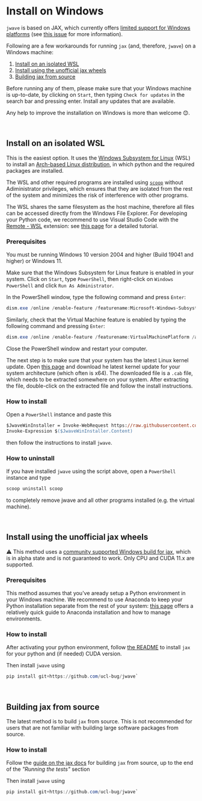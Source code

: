 # Install on Windows

`jwave` is based on JAX, which currently offers [limited support for Windows platforms](https://github.com/google/jax#installation) (see [this issue](https://github.com/google/jax/issues/5795) for more information).

Following are a few workarounds for running `jax` (and, therefore, `jwave`) on a Windows machine:

1. [Install on an isolated WSL](#install-on-an-isolated-wsl)
2. [Install using the unofficial jax wheels](#install-using-the-unofficial-jax-wheels)
3. [Building jax from source](#building-jax-from-source)

Before running any of them, please make sure that your Windows machine is up-to-date, by clicking on `Start`, then typing `Check for updates` in the search bar and pressing enter. Install any updates that are available.

Any help to improve the installation on Windows is more than welcome 😊.

<br/>

## Install on an isolated WSL 

This is the easiest option. It uses the [Windows Subsystem for Linux](https://docs.microsoft.com/en-us/windows/wsl/about) (WSL) to install an [Arch-based Linux distribution](https://github.com/sileshn/ManjaroWSL), in which python and the required packages are installed.

The WSL and other required programs are installed using [`scoop`](https://scoop.sh/) without Adiministrator privileges, which ensures that they are isolated from the rest of the system and minimizes the risk of interference with other programs.

The WSL shares the same filesystem as the host machine, therefore all files can be accessed directly from the Windows File Explorer. For developing your Python code, we recommend to use Visual Studio Code with the [Remote - WSL](https://marketplace.visualstudio.com/items?itemName=ms-vscode-remote.remote-wsl) extension: see [this page](https://code.visualstudio.com/docs/remote/wsl-tutorial) for a detailed tutorial.

### Prerequisites

You must be running Windows 10 version 2004 and higher (Build 19041 and higher) or Windows 11.

Make sure that the Windows Subsystem for Linux feature is enabled in your system. Click on `Start`, type `PowerShell`, then right-click on `Windows PowerShell` and click `Run As Administrator`.

In the PowerShell window, type the following command and press `Enter`:

```powershell
dism.exe /online /enable-feature /featurename:Microsoft-Windows-Subsystem-Linux /all /norestart
```

Similarly, check that the Virtual Machine feature is enabled by typing the following command and pressing `Enter`:

```powershell
dism.exe /online /enable-feature /featurename:VirtualMachinePlatform /all /norestart
```

Close the PowerShell window and restart your computer.

The next step is to make sure that your system has the latest Linux kernel update. Open [this page](https://www.catalog.update.microsoft.com/Search.aspx?q=wsl) and download he latest kernel update for your system architecture (which often is x64). The downloaded file is a `.cab` file, which needs to be extracted somewhere on your system. After extracting the file, double-click on the extracted file and follow the install instructions.

### How to install

Open a `PowerShell` instance and paste this

```ps
$JwaveWinInstaller = Invoke-WebRequest https://raw.githubusercontent.com/ucl-bug/jwave/main/scripts/jwave_win_install.ps1
Invoke-Expression $($JwaveWinInstaller.Content)
```

then follow the instructions to install `jwave`.

### How to uninstall

If you have installed `jwave` using the script above, open a `PowerShell` instance and type

```ps
scoop uninstall scoop
```

to completely remove jwave and all other programs installed (e.g. the virtual machine).

<br/>

## Install using the unofficial jax wheels

⚠️ This method uses a [community supported Windows build for jax](https://github.com/cloudhan/jax-windows-builder), which is in alpha state and is not guaranteed to work. Only CPU and CUDA 11.x are supported.

### Prerequisites
This method assumes that you've aready setup a Python environment in your Windows machine. We recommend to use Anaconda to keep your Python installation separate from the rest of your system: [this page](https://docs.conda.io/projects/conda/en/latest/user-guide/getting-started.html) offers a relatively quick guide to Anaconda installation and how to manage environments.

### How to install
After activating your python environment, follow [the README](https://github.com/cloudhan/jax-windows-builder/blob/main/README.md) to install `jax` for your python and (if needed) CUDA version.

Then install `jwave` using 

```powershell
pip install git+https://github.com/ucl-bug/jwave`
```

<br/>

## Building jax from source
The latest method is to build `jax` from source. This is not recommended for users that are not familiar with building large software packages from source.

### How to install
Follow the [guide on the jax docs](https://jax.readthedocs.io/en/latest/developer.html#additional-notes-for-building-jaxlib-from-source-on-windows) for building `jax` from source, up to the end of the *"Running the tests"* section

Then install `jwave` using 

```powershell
pip install git+https://github.com/ucl-bug/jwave`
```
